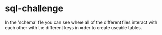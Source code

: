 # sql-challenge
In the 'schema' file you can see where all of the different files interact with each other with the different keys in order to create useable tables.
